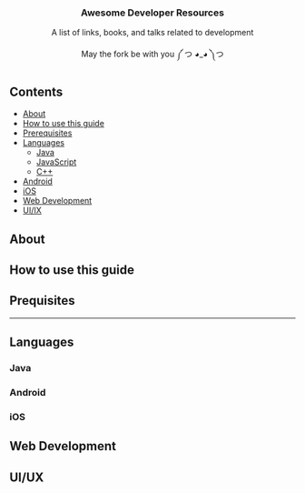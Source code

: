 <h3 align="center"> Awesome Developer Resources </h3>
<p align="center"> A list of links, books, and talks related to development </p>

<p align="center">May the fork be with you ༼ つ ◕_◕ ༽つ </p>

## Contents

- [About](#about)
- [How to use this guide](#how-to-use-this-guide)
- [Prerequisites](#prerequisites)
- [Languages](#languages)
    - [Java](#java)
    - [JavaScript](#javascript)
    - [C++](#c++)
- [Android](#android)
- [iOS](#ios)
- [Web Development](#web-development)
- [UI/IX](#ui-ux)

## About

## How to use this guide

## Prequisites

---

## Languages 

### Java

### Android


### iOS

## Web Development

## UI/UX
